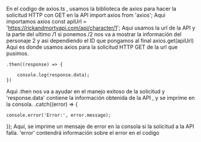 En el codigo de axios.ts , usamos la biblioteca de axios para hacer la solicitud HTTP con GET en la API
import axios from 'axios';
Aqui importamos axios
const apiUrl = 'https://rickandmortyapi.com/api/character/1';
Aqui usamos la url de la API y la parte del ultimo /1 si ponemos /2 nos va a mostrar la información del personaje 2 y asi dependiendo el ID que pongamos al final 
axios.get(apiUrl)
Aqui es donde usamos axios para la solicitud HTTP GET de la url que pusimos.

    .then((response) => {
       
        console.log(response.data);
    })

Aqui .then nos va a ayudar en el manejo exitoso de la solicitud y 'response.data' contiene la información obtenida de la API , y se imprime en la consola.
.catch((error) => {
   
    console.error('Error:', error.message);
});
Aquí, se imprime un mensaje de error en la consola si la solicitud a la API falla. 'error' contendrá información sobre el error en el codigo
